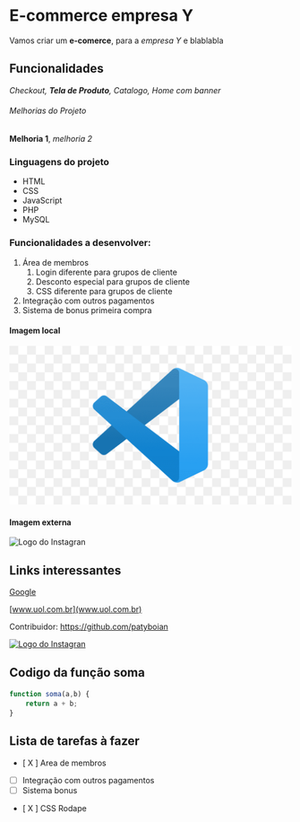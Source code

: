 # E-commerce empresa Y

Vamos criar um **e-comerce**, para a *empresa Y* e blablabla

## Funcionalidades

_Checkout, **Tela de Produto**, Catalogo, Home com banner_

###### Melhorias do Projeto

__Melhoria 1__, _melhoria 2_

### Linguagens do projeto

* HTML
* CSS
* JavaScript
* PHP
* MySQL

### Funcionalidades a desenvolver:

1. Área de membros
    1. Login diferente para grupos de cliente
    2. Desconto especial para grupos de cliente
    3. CSS diferente para grupos de cliente
2. Integração com outros pagamentos
3. Sistema de bonus primeira compra

#### Imagem local

![Logo do VSCode](img/vscode.png)


#### Imagem externa

![Logo do Instagran](https://upload.wikimedia.org/wikipedia/commons/thumb/a/a5/Instagram_icon.png/600px-Instagram_icon.png)

## Links interessantes

[Google](http://www.google.com.br)

[www.uol.com.br](www.uol.com.br)

Contribuidor: https://github.com/patyboian

[![Logo do Instagran](https://upload.wikimedia.org/wikipedia/commons/thumb/a/a5/Instagram_icon.png/600px-Instagram_icon.png)](www.instagran.com)


## Codigo da função soma

```javascript
function soma(a,b) {
    return a + b;
}
```

## Lista de tarefas à fazer
- [ X ] Area de membros
- [  ] Integração com outros pagamentos
- [  ] Sistema bonus
- [ X ] CSS Rodape